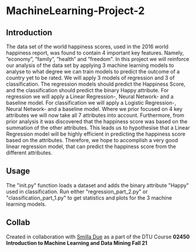 # MachineLearning-Project-2

## Introduction 

The data set of the world happiness scores, used in the 2016 world happiness report, was found to contain 4 important key features. Namely, ”economy”, ”family”, ”health” and ”freedom". In this project we will reinforce our analysis of the data set by applying 3 machine learning models to analyse to what degree we can train models to predict the outcome of a country yet to be rated. We will apply 3 models of regression and 3 of classification. The regression models should predict the Happiness Score, and the classification should predict the binary Happy attribute. For regression we will apply a Linear Regression-, Neural Network- and a baseline model. For classification we will apply a Logistic Regression-, Neural Network- and a baseline model.
Where we prior focused on 4 key attributes we will now take all 7 attributes into account. Furthermore, from prior analysis it was discovered that the happiness score was based on the summation of the other attributes. This leads us to hypothesise that a Linear Regression model will be highly efficient in predicting the happiness score based on the attributes. Therefore, we hope to accomplish a very good linear regression model, that can predict the happiness score from the different attributes.

## Usage

The "init.py" function loads a dataset and adds the binary attribute "Happy" used in classification. Run either "regression_part_2.py" or "classification_part_1.py" to get statistics and plots for the 3 machine learning models.

## Collab
Created in collaboration with [Smilla Due](https://github.com/SmillaDue) as a part of the DTU Course **02450 Introduction to Machine Learning and Data Mining Fall 21**

